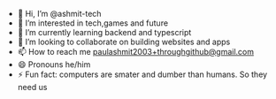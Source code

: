 - 👋 Hi, I’m @ashmit-tech
- 👀 I’m interested in tech,games and future
- 🌱 I’m currently learning backend and typescript
- 💞️ I’m looking to collaborate on building websites and apps
- 📫 How to reach me paulashmit2003+throughgithub@gmail.com
- 😄 Pronouns he/him
- ⚡ Fun fact: computers are smater and dumber than humans. So they need us

<!---
ashmit-tech/ashmit-tech is a ✨ special ✨ repository because its `README.md` (this file) appears on your GitHub profile.
You can click the Preview link to take a look at your changes.
--->

